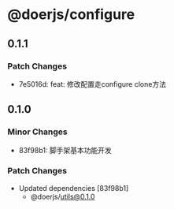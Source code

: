 # @doerjs/configure

## 0.1.1

### Patch Changes

- 7e5016d: feat: 修改配置走configure clone方法

## 0.1.0

### Minor Changes

- 83f98b1: 脚手架基本功能开发

### Patch Changes

- Updated dependencies [83f98b1]
  - @doerjs/utils@0.1.0
